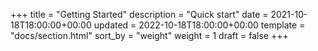 +++
title = "Getting Started"
description = "Quick start"
date = 2021-10-18T18:00:00+00:00
updated = 2022-10-18T18:00:00+00:00
template = "docs/section.html"
sort_by = "weight"
weight = 1
draft = false
+++
